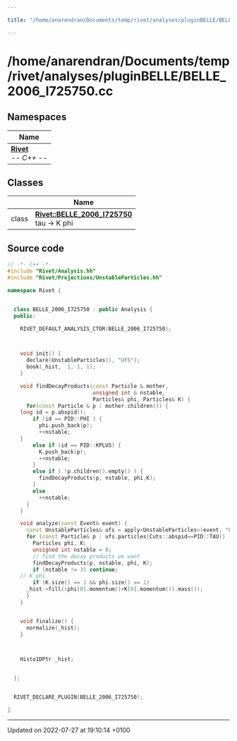 ```yaml
---

title: "/home/anarendran/Documents/temp/rivet/analyses/pluginBELLE/BELLE_2006_I725750.cc"

---
```


# /home/anarendran/Documents/temp/rivet/analyses/pluginBELLE/BELLE_2006_I725750.cc



## Namespaces

| Name           |
| -------------- |
| **[Rivet](http://example.org/namespaces/namespacerivet/)** <br>-*- C++ -*-  |

## Classes

|                | Name           |
| -------------- | -------------- |
| class | **[Rivet::BELLE_2006_I725750](http://example.org/classes/classrivet_1_1belle__2006__i725750/)** <br>tau -> K phi  |




## Source code

```cpp
// -*- C++ -*-
#include "Rivet/Analysis.hh"
#include "Rivet/Projections/UnstableParticles.hh"

namespace Rivet {


  class BELLE_2006_I725750 : public Analysis {
  public:

    RIVET_DEFAULT_ANALYSIS_CTOR(BELLE_2006_I725750);



    void init() {
      declare(UnstableParticles(), "UFS");
      book(_hist,  1, 1, 1);
    }

    void findDecayProducts(const Particle & mother,
                           unsigned int & nstable,
                           Particles& phi, Particles& K) {
      for(const Particle & p : mother.children()) {
    long id = p.abspid();
        if (id == PID::PHI ) {
          phi.push_back(p);
          ++nstable;
    }
        else if (id == PID::KPLUS) {
          K.push_back(p);
          ++nstable;
        }
        else if ( !p.children().empty() ) {
          findDecayProducts(p, nstable, phi,K);
        }
        else
          ++nstable;
      }
    }

    void analyze(const Event& event) {
      const UnstableParticles& ufs = apply<UnstableParticles>(event, "UFS");
      for (const Particle& p : ufs.particles(Cuts::abspid==PID::TAU)) {
        Particles phi, K;
        unsigned int nstable = 0;
        // find the decay products we want
        findDecayProducts(p, nstable, phi, K);
        if (nstable != 3) continue;
    // K phi
        if (K.size() == 1 && phi.size() == 1)
      _hist->fill((phi[0].momentum()+K[0].momentum()).mass());
      }
    }


    void finalize() {
      normalize(_hist);
    }



    Histo1DPtr _hist;


  };


  RIVET_DECLARE_PLUGIN(BELLE_2006_I725750);

}
```


-------------------------------

Updated on 2022-07-27 at 19:10:14 +0100
